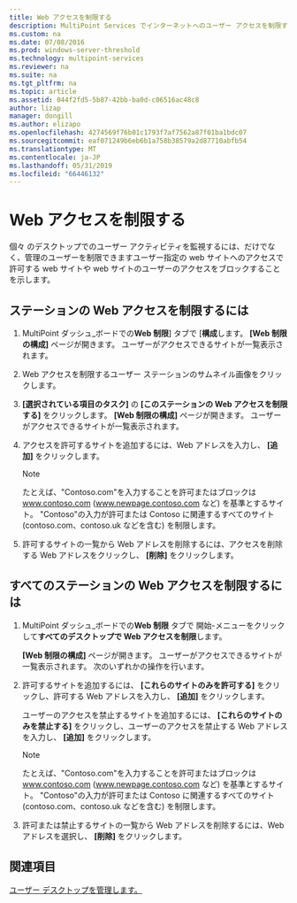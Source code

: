 ```yaml
---
title: Web アクセスを制限する
description: MultiPoint Services でインターネットへのユーザー アクセスを制限する方法について説明します
ms.custom: na
ms.date: 07/08/2016
ms.prod: windows-server-threshold
ms.technology: multipoint-services
ms.reviewer: na
ms.suite: na
ms.tgt_pltfrm: na
ms.topic: article
ms.assetid: 044f2fd5-5b87-42bb-ba0d-c06516ac48c8
author: lizap
manager: dongill
ms.author: elizapo
ms.openlocfilehash: 4274569f76b01c1793f7af7562a87f01ba1bdc07
ms.sourcegitcommit: eaf071249b6eb6b1a758b38579a2d87710abfb54
ms.translationtype: MT
ms.contentlocale: ja-JP
ms.lasthandoff: 05/31/2019
ms.locfileid: "66446132"
---
```

# <a name="limit-web-access"></a>Web アクセスを制限する
個々 のデスクトップでのユーザー アクティビティを監視するには、だけでなく、管理のユーザーを制限できますユーザー指定の web サイトへのアクセスで許可する web サイトや web サイトのユーザーのアクセスをブロックすることを示します。  
  
## <a name="to-limit-web-access-on-a-station"></a>ステーションの Web アクセスを制限するには  
  
1. MultiPoint ダッシュ_ボードでの**Web 制限**] タブで [**構成**します。 **[Web 制限の構成]** ページが開きます。 ユーザーがアクセスできるサイトが一覧表示されます。  
  
2. Web アクセスを制限するユーザー ステーションのサムネイル画像をクリックします。  
  
3. **[選択されている項目のタスク]** の **[このステーションの Web アクセスを制限する]** をクリックします。 **[Web 制限の構成]** ページが開きます。 ユーザーがアクセスできるサイトが一覧表示されます。  
  
4. アクセスを許可するサイトを追加するには、Web アドレスを入力し、 **[追加]** をクリックします。  
  
   > [!NOTE]
   > たとえば、"Contoso.com"を入力することを許可またはブロックは www.contoso.com (www.newpage.contoso.com など) を基準とするサイト。 "Contoso"の入力が許可または Contoso に関連するすべてのサイト (contoso.com、contoso.uk などを含む) を制限します。  
  
5. 許可するサイトの一覧から Web アドレスを削除するには、アクセスを削除する Web アドレスをクリックし、 **[削除]** をクリックします。  
  
## <a name="to-limit-web-access-on-all-stations"></a>すべてのステーションの Web アクセスを制限するには  
  
1. MultiPoint ダッシュ_ボードでの**Web 制限** タブで 開始\-メニューをクリックして**すべてのデスクトップで Web アクセスを制限**します。  
  
   **[Web 制限の構成]** ページが開きます。 ユーザーがアクセスできるサイトが一覧表示されます。 次のいずれかの操作を行います。  
  
2. 許可するサイトを追加するには、 **[これらのサイトのみを許可する]** をクリックし、許可する Web アドレスを入力し、 **[追加]** をクリックします。  
  
   ユーザーのアクセスを禁止するサイトを追加するには、 **[これらのサイトのみを禁止する]** をクリックし、ユーザーのアクセスを禁止する Web アドレスを入力し、 **[追加]** をクリックします。  
  
   > [!NOTE]
   > たとえば、"Contoso.com"を入力することを許可またはブロックは www.contoso.com (www.newpage.contoso.com など) を基準とするサイト。 "Contoso"の入力が許可または Contoso に関連するすべてのサイト (contoso.com、contoso.uk などを含む) を制限します。  
  
3. 許可または禁止するサイトの一覧から Web アドレスを削除するには、Web アドレスを選択し、 **[削除]** をクリックします。  
  
## <a name="see-also"></a>関連項目  
[ユーザー デスクトップを管理します。](manage-user-desktops-using-multipoint-dashboard.md)  